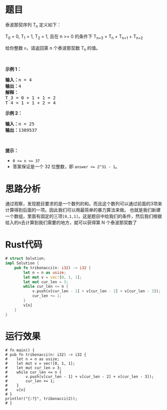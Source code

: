 # 题目
<p>泰波那契序列&nbsp;T<sub>n</sub>&nbsp;定义如下：&nbsp;</p>

<p>T<sub>0</sub> = 0, T<sub>1</sub> = 1, T<sub>2</sub> = 1, 且在 n &gt;= 0&nbsp;的条件下 T<sub>n+3</sub> = T<sub>n</sub> + T<sub>n+1</sub> + T<sub>n+2</sub></p>

<p>给你整数&nbsp;<code>n</code>，请返回第 n 个泰波那契数&nbsp;T<sub>n </sub>的值。</p>

<p>&nbsp;</p>

<p><strong>示例 1：</strong></p>

<pre><strong>输入：</strong>n = 4
<strong>输出：</strong>4
<strong>解释：</strong>
T_3 = 0 + 1 + 1 = 2
T_4 = 1 + 1 + 2 = 4
</pre>

<p><strong>示例 2：</strong></p>

<pre><strong>输入：</strong>n = 25
<strong>输出：</strong>1389537
</pre>

<p>&nbsp;</p>

<p><strong>提示：</strong></p>

<ul>
	<li><code>0 &lt;= n &lt;= 37</code></li>
	<li>答案保证是一个 32 位整数，即&nbsp;<code>answer &lt;= 2^31 - 1</code>。</li>
</ul>

# 思路分析
通过观察，发现题目要求的是一个数列的和。而且这个数列可以通过前面的3项来计算得到后面的一项。因此我们可以用最简单的暴力算法来做。
也就是我们新建一个数组，里面有固定的三项`[0,1,1]`。这是题目中给我们的条件，然后我们根据给入的n去计算到我们需要的地方，就可以获得第 N 个泰波那契数了
# Rust代码
```rust
# struct Solution;
impl Solution {
    pub fn tribonacci(n: i32) -> i32 {
        let n = n as usize;
        let mut v = vec![0, 1, 1];
        let mut cur_len = 3;
        while cur_len <= n {
            v.push(v[cur_len - 1] + v[cur_len - 2] + v[cur_len - 3]);
            cur_len += 1;
        }
        v[n]
    }
}
```
# 运行效果
```rust,editable
# fn main() {
# pub fn tribonacci(n: i32) -> i32 {
#    let n = n as usize;
#    let mut v = vec![0, 1, 1];
#    let mut cur_len = 3;
#    while cur_len <= n {
#        v.push(v[cur_len - 1] + v[cur_len - 2] + v[cur_len - 3]);
#        cur_len += 1;
#    }
#    v[n]
# }
println!("{:?}", tribonacci(2));
# }
```